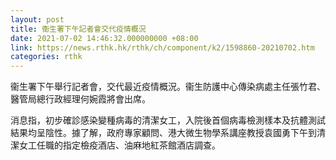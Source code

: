 ```yaml
---
layout: post
title: 衞生署下午記者會交代疫情概況
date: 2021-07-02 14:46:32.000000000 +08:00
link: https://news.rthk.hk/rthk/ch/component/k2/1598860-20210702.htm
categories: rthk
---
```


衞生署下午舉行記者會，交代最近疫情概況。衞生防護中心傳染病處主任張竹君、醫管局總行政經理何婉霞將會出席。

消息指，初步確診感染變種病毒的清潔女工，入院後首個病毒檢測樣本及抗體測試結果均呈陰性。據了解，政府專家顧問、港大微生物學系講座教授袁國勇下午到清潔女工任職的指定檢疫酒店、油麻地紅茶館酒店調查。
